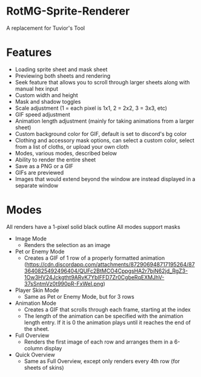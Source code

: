 # RotMG-Sprite-Renderer

A replacement for Tuvior's Tool

# Features

- Loading sprite sheet and mask sheet
- Previewing both sheets and rendering
- Seek feature that allows you to scroll through larger sheets along with manual hex input
- Custom width and height
- Mask and shadow toggles
- Scale adjustment (1 = each pixel is 1x1, 2 = 2x2, 3 = 3x3, etc)
- GIF speed adjustment
- Animation length adjustment (mainly for taking animations from a larger sheet)
- Custom background color for GIF, default is set to discord's bg color
- Clothing and accessory mask options, can select a custom color, select from a list of cloths, or upload your own cloth
- Modes, various modes, described below
- Ability to render the entire sheet
- Save as a PNG or a GIF
- GIFs are previewed
- Images that would extend beyond the window are instead displayed in a separate window

# Modes
All renders have a 1-pixel solid black outline
All modes support masks

- Image Mode
  - Renders the selection as an image
- Pet or Enemy Mode
  - Creates a GIF of 1 row of a properly formatted animation (https://cdn.discordapp.com/attachments/872906948717195264/873640825492496404/QUFc2BtMCO4CppgsHA2r7bjN62jd_RgZ3-1Ow3HV24Jckgtht9ARvK7YbIFFD7Zr0CgbeRqEXMJhV-37sSntmVz0t990pR-FxWeI.png)
- Player Skin Mode
  - Same as Pet or Enemy Mode, but for 3 rows
- Animation Mode
  - Creates a GIF that scrolls through each frame, starting at the index
  - The length of the animation can be specified with the animation length entry. If it is 0 the animation plays until it reaches the end of the sheet.
- Full Overview
  - Renders the first image of each row and arranges them in a 6-column display
- Quick Overview
  - Same as Full Overview, except only renders every 4th row (for sheets of skins)

